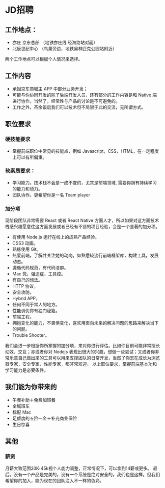 # JD招聘

## 工作地点：

- 亦庄 京东总部 （地铁亦庄线 经海路站对面）
- 北辰世纪中心 （鸟巢旁边，地铁奥林匹克公园站附近）

两个工作地点可以根据个人情况来选择。

## 工作内容

* 承担京东商城主 APP 中部分业务开发；
* 可能与你协同开发的除了后端开发人员，还有部分的工作内容是和 Native 端进行协作。当然了，经常性与产品的讨论是不可避免的。
* 工作之外，茶余饭后我们可以技术但不局限于此的交流，无所谓方式。

## 职位要求

### 硬技能要求

* 掌握前端职位中常见的技能点，例如 Javascript，CSS，HTML，在一定程度上可以有所偏重。

### 软素质要求：

* 学习能力。技术栈不会是一成不变的，尤其是前端领域, 需要你拥有持续学习的能力和动力。
* 团队协作。更希望你是一名 Team player

### 加分项

现阶段团队非常需要 React 或者 React Native 方面人才，所以如果对这方面技术栈感兴趣愿意往这方面发展或者已经有不错的项目经验，会是一个显著的加分项。

* 有使用 Node.js 运行在线上的成熟产品经验。
* CSS3 动画。
* 熟练使用 Git。
* 热爱前端，了解并关注她的动向，如熟悉较流行前端框架库，构建工具，发展动态。
* 遵循代码规范，有代码洁癖。
* Mac 党，强迫症，工具控。
* 有自己的想法。
* HTTP 协议。
* 安全攻防。
* Hybrid APP。
* 任何不同于常人的地方。
* 性能调优你有独门秘籍。
* 前端工程。
* 拥抱变化的能力，不畏惧变化，喜欢用面向未来的解决问题的思路来解决当下的问题。
* Trouble Shooter。

我们会进一步根据你所掌握的加分项，来对你进行评估。比如你目前可能非常擅长动效，交互；亦或者你对 Nodejs 表现出很大的兴趣，想做一些尝试；又或者你非常乐意自己做出来的工具可以用来支撑团队的日常开发，当然了你志在成长为浏览器专家，安全专家，性能专家，都非常欢迎。
以上职位要求，掌握前端基本功和学习能力是必要条件。

## 我们能为你带来的

* 午餐补助＋免费加班餐
* 全城班车
* 标配 Mac
* 足额度的五险一金＋补充商业保险
* 生日惊喜

## 其他

### 薪资

月薪大致范围20K-45k视个人能力调整，正常情况下，可以拿到14薪或更多。
最后。没有一个产品是完美的，没有一个系统是绝对安全的，我们也是这样。但我们希望你的加入，能为现在的团队注入不一样的色彩。
